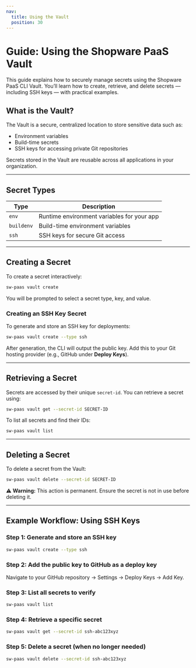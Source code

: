 ```yaml
---
nav:
  title: Using the Vault
  position: 30
---
```


# Guide: Using the Shopware PaaS Vault

This guide explains how to securely manage secrets using the Shopware PaaS CLI Vault. You’ll learn how to create, retrieve, and delete secrets — including SSH keys — with practical examples.

## What is the Vault?

The Vault is a secure, centralized location to store sensitive data such as:

- Environment variables
- Build-time secrets
- SSH keys for accessing private Git repositories

Secrets stored in the Vault are reusable across all applications in your organization.

---

## Secret Types

| Type       | Description                                      |
|------------|--------------------------------------------------|
| `env`      | Runtime environment variables for your app       |
| `buildenv` | Build-time environment variables                 |
| `ssh`      | SSH keys for secure Git access                   |

---

## Creating a Secret

To create a secret interactively:

```sh
sw-paas vault create
```

You will be prompted to select a secret type, key, and value.

### Creating an SSH Key Secret

To generate and store an SSH key for deployments:

```sh
sw-paas vault create --type ssh
```

After generation, the CLI will output the public key. Add this to your Git hosting provider (e.g., GitHub under **Deploy Keys**).

---

## Retrieving a Secret

Secrets are accessed by their unique `secret-id`. You can retrieve a secret using:

```sh
sw-paas vault get --secret-id SECRET-ID
```

To list all secrets and find their IDs:

```sh
sw-paas vault list
```

---

## Deleting a Secret

To delete a secret from the Vault:

```sh
sw-paas vault delete --secret-id SECRET-ID
```

⚠️ **Warning:** This action is permanent. Ensure the secret is not in use before deleting it.

---

## Example Workflow: Using SSH Keys

### Step 1: Generate and store an SSH key
```sh
sw-paas vault create --type ssh
```

### Step 2: Add the public key to GitHub as a deploy key

Navigate to your GitHub repository → Settings → Deploy Keys → Add Key.

### Step 3: List all secrets to verify
```sh
sw-paas vault list
```

### Step 4: Retrieve a specific secret
```sh
sw-paas vault get --secret-id ssh-abc123xyz
```

### Step 5: Delete a secret (when no longer needed)
```sh
sw-paas vault delete --secret-id ssh-abc123xyz
```